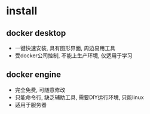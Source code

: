 # install

## docker desktop

- 一键快速安装, 具有图形界面, 周边易用工具
- 受docker公司控制, 不能上生产环境, 仅适用于学习

## docker engine

- 完全免费, 可随意修改
- 只能命令行, 缺乏辅助工具, 需要DIY运行环境, 只能linux
- 适用于服务器